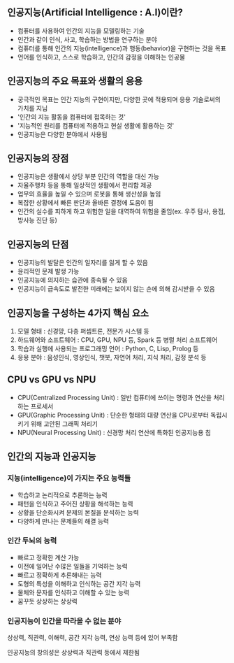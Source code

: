 ## 인공지능(Artificial Intelligence : A.I)이란?
- 컴퓨터를 사용하여 인간의 지능을 모델링하는 기술
- 인간과 같이 인식, 사고, 학습하는 방법을 연구하는 분야
- 컴퓨터를 통해 인간의 지능(intelligence)과 행동(behavior)을 구현하는 것을 목표
- 언어를 인식하고, 스스로 학습하고, 인간의 감정을 이해하는 인공물

## 인공지능의 주요 목표와 생활의 응용
- 궁극적인 목표는 인간 지능의 구현이지만, 다양한 곳에 적용되며 응용 기술로써의 가치를 지님
- '인간의 지능 활동을 컴퓨터에 접목하는 것'
- '지능적인 원리를 컴퓨터에 적용하고 현실 생활에 활용하는 것'
- 인공지능은 다양한 분야에서 사용됨

## 인공지능의 장점
- 인공지능은 생활에서 상당 부분 인간의 역할을 대신 가능
- 자율주행차 등을 통해 일상적인 생활에서 편리함 제공
- 업무의 효율을 높일 수 있으며 로봇을 통해 생산성을 높임
- 복잡한 상황에서 빠른 판단과 올바른 결정에 도움이 됨
- 인간의 실수를 피하게 하고 위험한 일을 대역하여 위험을 줄임(ex. 우주 탐사, 용접, 방사능 진단 등)

## 인공지능의 단점
- 인공지능의 발달은 인간의 일자리를 잃게 할 수 있음
- 윤리적인 문제 발생 가능
- 인공지능에 의지하는 습관에 종속될 수 있음
- 인공지능이 급속도로 발전한 미래에는 보이지 않는 손에 의해 감시받을 수 있음

## 인공지능을 구성하는 4가지 핵심 요소
1. 모델 형태 : 신경망, 다층 퍼셉트론, 전문가 시스템 등
2. 하드웨어와 소프트웨어 : CPU, GPU, NPU 등, Spark 등 병렬 처리 소프트웨어
3. 학습과 실행에 사용되는 프로그래밍 언어 : Python, C, Lisp, Prolog 등
4. 응용 분야 : 음성인식, 영상인식, 챗봇, 자연어 처리, 지식 처리, 감정 분석 등

## CPU vs GPU vs NPU
- CPU(Centralized Processing Unit) : 일반 컴퓨터에 쓰이는 명령과 연산을 처리하는 프로세서
- GPU(Graphic Processing Unit) : 단순한 형태의 대량 연산을 CPU로부터 독립시키기 위해 고안된 그래픽 처리기
- NPU(Neural Processing Unit) : 신경망 처리 연산에 특화된 인공지능용 칩

## 인간의 지능과 인공지능
### 지능(intelligence)이 가지는 주요 능력들
- 학습하고 논리적으로 추론하는 능력
- 패턴을 인식하고 주어진 상황을 해석하는 능력
- 상황을 단순화시켜 문제의 본질을 분석하는 능력
- 다양하게 만나는 문제들의 해결 능력

### 인간 두뇌의 능력
- 빠르고 정확한 계산 가능
- 이전에 일어난 수많은 일들을 기억하는 능력
- 빠르고 정확하게 추론해내는 능력
- 도형의 특성을 이해하고 인식하는 공간 지각 능력
- 물체와 문자를 인식하고 이해할 수 있는 능력
- 꿈꾸듯 상상하는 상상력

### 인공지능이 인간을 따라올 수 없는 분야
상상력, 직관력, 이해력, 공간 지각 능력, 연상 능력 등에 있어 부족함

인공지능의 창의성은 상상력과 직관력 등에서 제한됨
